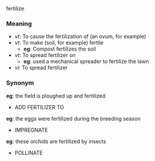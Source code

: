 fertilize
### Meaning
+ _vt_: To cause the fertilization of (an ovum, for example)
+ _vt_: To make (soil, for example) fertile
    + __eg__: Compost fertilizes the soil
+ _vt_: To spread fertilizer on
    + __eg__: used a mechanical spreader to fertilize the lawn
+ _vi_: To spread fertilizer

### Synonym

__eg__: the field is ploughed up and fertilized

+ ADD FERTILIZER TO

__eg__: the eggs were fertilized during the breeding season

+ IMPREGNATE

__eg__: these orchids are fertilized by insects

+ POLLINATE


